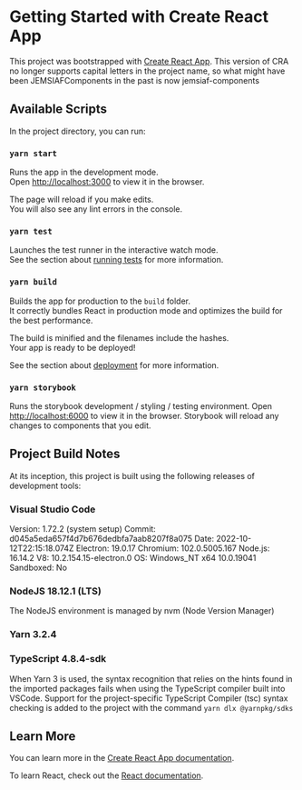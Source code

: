 # Getting Started with Create React App

This project was bootstrapped with [Create React App](https://github.com/facebook/create-react-app).
This version of CRA no longer supports capital letters in the project name, so what might have been JEMSIAFComponents in the past is
now jemsiaf-components

## Available Scripts

In the project directory, you can run:

### `yarn start`

Runs the app in the development mode.\
Open [http://localhost:3000](http://localhost:3000) to view it in the browser.

The page will reload if you make edits.\
You will also see any lint errors in the console.

### `yarn test`

Launches the test runner in the interactive watch mode.\
See the section about [running tests](https://facebook.github.io/create-react-app/docs/running-tests) for more information.

### `yarn build`

Builds the app for production to the `build` folder.\
It correctly bundles React in production mode and optimizes the build for the best performance.

The build is minified and the filenames include the hashes.\
Your app is ready to be deployed!

See the section about [deployment](https://facebook.github.io/create-react-app/docs/deployment) for more information.

### `yarn storybook`
Runs the storybook development / styling / testing environment.
Open [http://localhost:6000](http://localhst:6000) to view it in the browser.
Storybook will reload any changes to components that you edit.

## Project Build Notes

At its inception, this project is built using the following releases of development tools:

### Visual Studio Code
Version: 1.72.2 (system setup)
Commit: d045a5eda657f4d7b676dedbfa7aab8207f8a075
Date: 2022-10-12T22:15:18.074Z
Electron: 19.0.17
Chromium: 102.0.5005.167
Node.js: 16.14.2
V8: 10.2.154.15-electron.0
OS: Windows_NT x64 10.0.19041
Sandboxed: No

### NodeJS 18.12.1 (LTS)
The NodeJS environment is managed by nvm (Node Version Manager)

### Yarn 3.2.4

### TypeScript 4.8.4-sdk

When Yarn 3 is used, the syntax recognition that relies on the hints found in the imported packages fails when using the TypeScript compiler built into VSCode. Support for the project-specific TypeScript Compiler (tsc) syntax checking is added to the project with the command `yarn dlx @yarnpkg/sdks`
## Learn More

You can learn more in the [Create React App documentation](https://facebook.github.io/create-react-app/docs/getting-started).

To learn React, check out the [React documentation](https://reactjs.org/).
